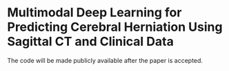 # Multimodal Deep Learning for Predicting Cerebral Herniation Using Sagittal CT and Clinical Data
The code will be made publicly available after the paper is accepted.
